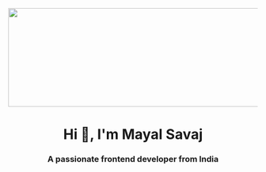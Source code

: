 <img src="https://tse4.mm.bing.net/th?id=OIP.HbTzavygTATuOX-waTvbRgHaEK&pid=Api&P=0" width="1000px" height="200" />
<h1 align="center">Hi 👋, I'm Mayal Savaj</h1>
<h3 align="center">A passionate frontend developer from India</h3>
